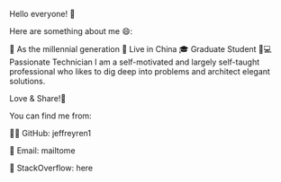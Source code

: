 Hello everyone! 👋

Here are something about me 😄:

🧑 As the millennial generation
🚀 Live in China
🎓 Graduate Student
🔨💻 Passionate Technician
I am a self-motivated and largely self-taught professional who likes to dig deep into problems and architect elegant solutions.

Love & Share!🥳

You can find me from:

👨‍💻 GitHub: jeffreyren1

📧 Email: mailtome

🙋 StackOverflow: here

